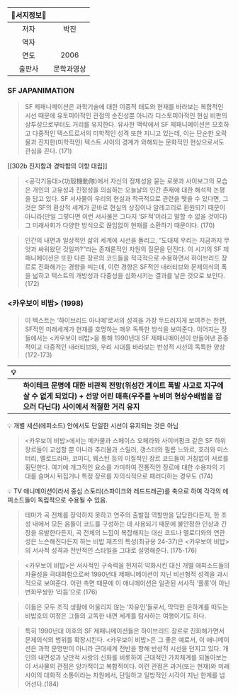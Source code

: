 | **📖서지정보📖** | |
| :------: | :---: |
|저자|박진|
|역자||
|연도|2006|
|출판사|문학과영상|

### SF JAPANIMATION

> SF 제패니메이션은 과학기술에 대한 이중적 태도와 현재를 바라보는 복합적인 시선 때문에 유토피아적인 관점의 순진성뿐 아니라 디스토피아적인 현실 비판의 상투성으로부터도 거리를 유지한다. 유사한 맥락에서 SF 제패니메이션은 모호하고 다중적인 텍스트로서의 미학적인 성격 또한 지니고 있는데, 이는 단순한 오락물과 진지한(미학적인) 텍스트 사이의 경계가 와해되는 문화적인 현상으로서도 관심을 끈다. (171)

[[302b 진지함과 경박함의 이항 대립]]


> <공각기동대>(功殼機動隊)에서 자신의 정체성을 묻는 로봇과 사이보그의 모습은 개인의 고유성과 진정성을 의심하는 오늘날의 인간 존재에 대한 해석적 논평을 담고 있다. SF 서사물이 우리의 현실과 적극적으로 관련을 맺을 수 있다면, 그것은 SF의 환상적 세계가 곧바로 현실의 상징이나 알레고리로 환원되기 때문이 아니라(만일 그렇다면 이런 서사물은 그다지 ‘SF적’이라고 말할 수 없을 것이다) 그 미래사회가 다양한 방식으로 끊임없이 현재를 소환하기 때문이다. (170)

> 인간의 내면과 일상적인 삶의 세계에 시선을 돌리고, “도대체 우리는 지금까지 무엇과 싸워왔던 것일까?”라는 존재론적인 차원의 질문을 던진다. 이 시기의 SF 제패니메이션은 또한 다른 장르의 코드들을 적극적으로 수용하면서 하이브리드 장르로 진화해가는 경향을 띠는데, 이런 경향은 SF적인 내러티브와 문제의식의 폭을 넓히고 텍스트의 개방성과 다중성을 심화시키는 결과를 낳은 것으로 보인다. (172)

### **<카우보이 비밥> (1998)**

> 이 텍스트는 ‘하이브리드 아니메’로서의 성격을 가장 두드러지게 보여주는 한편, SF적인 미래세계가 현재를 호명하는 매우 독특한 방식을 보여준다. 이어지는 장들에서는 <카우보이 비밥>을 통해 1990년대 SF 제패니메이션이 만들어낸 혼종적이고 다중적인 내러티브와, 우리 시대를 바라보는 반성적 시선의 독특한 양상 (172-173)

| 💡 | |
| :-: | - |
|  | **하이테크 문명에 대한 비관적 전망(위성간 게이트 폭발 사고로 지구에 살 수 없게 되었다) + 선망 어린 매혹(우주를 누비며 현상수배범을 잡으러 다닌다) 사이에서 적절한 거리 유지**


 
</aside>

<aside> 💡 개별 세션(에피소드) 안에서도 단일한 시선이 유지되는 것은 아님

</aside>

> <카우보이 비밥>에서는 메카물과 스페이스 오페라와 사이버펑크 같은 SF 하위 장르들이 교섭할 뿐 아니라 추리물과 스릴러, 갱스터와 필름 느와르, 호러와 미스터리, 멜로드라마, 코미디, 웨스턴 등의 이질적인 장르 코드들이 거침없이 서로를 횡단한다. 여기에 개그적인 요소를 가미하여 전통적인 장르에 대한 수용자의 기대를 슬며시 뒤집거나 특정 장르를 자의식적으로 패러디하는 경우도 (174)

<aside> 💡 TV 애니메이션이라서 중심 스토리(스파이크와 레드드래곤)를 축으로 하여 각각의 에피소드들이 독립적으로 수용될 수 있음.

</aside>

> 테마가 곡 전체를 장악하지 못하고 연주의 출발점 역할만을 담당한다든지, 한 조성 내에서 모든 음들이 코드를 구성하는 데 사용되기 때문에 불안정한 인상과 긴장을 유발한다든지, 곡 전체의 느낌이 복잡해지는 대신 코드나 멜로디와의 연관성은 느슨해진다든지 하는 비밥 재즈의 특성(최규용 24-37)은 <카우보이 비밥>의 서사적 성격과 전반적인 스타일을 그대로 설명해준다. (175-176)

> <카우보이 비밥>은 서사적인 구속력을 현저히 약화시킨 대신 개별 에피소드들의 자율성을 극대화함으로써 1990년대 제패니메이션이 지닌 비선형적 성격을 과시적으로 보여준다. 이런 측면 때문에 이 애니메이션은 일관된 서사적 ‘플롯’이 아닌 변화무쌍한 ‘리듬’으로 (176)

> 이들은 모두 조직 생활에 어울리지 않는 ‘자유인’들로서, 막막한 은하계를 떠도는 비밥호의 여정은 그들의 고독한 내면 세계를 탐사하는 여행이기도 하다.

> 특히 1990년대 이후의 SF 제패니메이션들은 하이브리드 장르로 진화해가면서 문제의식의 범위를 확장시킨다. <카우보이 비밥>은 그 좋은 예로서, 이 애니메이션은 과학 문명만이 아니라 근대세계 전반을 향해 반성적 시선을 던지고 있다. 개인의 내면성과 낭만적 사랑의 신화를 비롯하여 근대적인 가치체계를 되돌아보는 이 서사물의 관점은 양가적이고 복합적이다. 이런 관점은 과거(또는 현재)와 미래 사이의 대화적 소통이라는 차원에서, 단일하고 일방적인 시각이 지닌 한계를 넘어선다.(184)